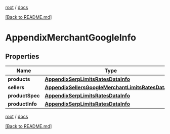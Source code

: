 [root](./../ "root") / [docs](./ "docs")

[[Back to README.md]](./../README.md "[Back to README.md]")

# AppendixMerchantGoogleInfo

## Properties

| Name | Type | Description | Notes |
|------------ | ------------- | ------------- | -------------|
|**products** | [**AppendixSerpLimitsRatesDataInfo**](AppendixSerpLimitsRatesDataInfo.md) |  |  [optional] |
|**sellers** | [**AppendixSellersGoogleMerchantLimitsRatesDataInfo**](AppendixSellersGoogleMerchantLimitsRatesDataInfo.md) |  |  [optional] |
|**productSpec** | [**AppendixSerpLimitsRatesDataInfo**](AppendixSerpLimitsRatesDataInfo.md) |  |  [optional] |
|**productInfo** | [**AppendixSerpLimitsRatesDataInfo**](AppendixSerpLimitsRatesDataInfo.md) |  |  [optional] |

[root](./../ "root") / [docs](./ "docs")

[[Back to README.md]](./../README.md "[Back to README.md]")